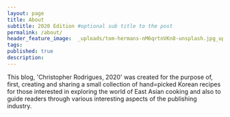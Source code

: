 ```yaml
---
layout: page
title: About
subtitle: 2020 Edition #optional sub title to the post
permalink: /about/
header_feature_image:  _uploads/tom-hermans-nM6qrtnVKn8-unsplash.jpg_uploads\tom-hermans-nM6qrtnVKn8-unsplash.jpg
tags:
published: true
description:
---
```


This blog, 'Christopher Rodrigues, 2020' was created for the purpose of, first, creating and sharing a small collection of hand=picked Korean recipes for those interested in exploring the world of East Asian cooking and also to guide readers through various interesting aspects of the publishing industry.
